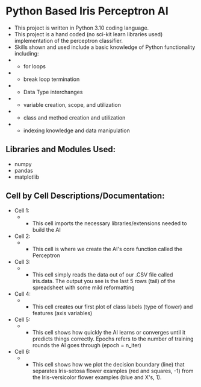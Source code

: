 # Python Based Iris Perceptron AI
- This project is written in Python 3.10 coding language.
-  This project is a hand coded (no sci-kit learn libraries used) implementation of the perceptron classifier.
-  Skills shown and used include a basic knowledge of Python functionality including:
  - - for loops
  - - break loop termination
  - - Data Type interchanges
  - - variable creation, scope, and utilization
  - - class and method creation and utilization
  - - indexing knowledge and data manipulation

## Libraries and Modules Used:
- numpy
- pandas
- matplotlib

## Cell by Cell Descriptions/Documentation:
- Cell 1:
  - - This cell imports the necessary libraries/extensions needed to build the AI
- Cell 2:
  - - This cell is where we create the AI's core function called the Perceptron
- Cell 3:
  - - This cell simply reads the data out of our .CSV file called iris.data. The output you see is the last 5 rows (tail) of the spreadsheet with some mild reformatting
- Cell 4:
  - - This cell creates our first plot of class labels (type of flower) and features (axis variables)
- Cell 5:
  - - This cell shows how quickly the AI learns or converges until it predicts things correctly. Epochs refers to the number of training rounds the AI goes through (epoch = n_iter)
- Cell 6:
  - - This cell shows how we plot the decision boundary (line) that separates Iris-setosa flower examples (red and squares, -1) from the Iris-versicolor flower examples (blue and X's, 1).
